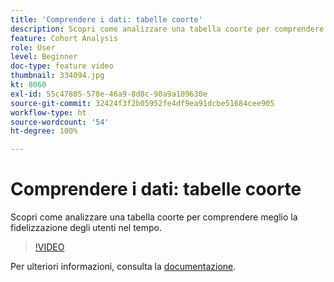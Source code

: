```yaml
---
title: 'Comprendere i dati: tabelle coorte'
description: Scopri come analizzare una tabella coorte per comprendere meglio la fidelizzazione degli utenti nel tempo.
feature: Cohort Analysis
role: User
level: Beginner
doc-type: feature video
thumbnail: 334094.jpg
kt: 8060
exl-id: 55c47805-578e-46a9-8d8c-90a9a109630e
source-git-commit: 32424f3f2b05952fe4df9ea91dcbe51684cee905
workflow-type: ht
source-wordcount: '54'
ht-degree: 100%

---
```


# Comprendere i dati: tabelle coorte

Scopri come analizzare una tabella coorte per comprendere meglio la fidelizzazione degli utenti nel tempo.

>[!VIDEO](https://video.tv.adobe.com/v/334094/?quality=12&learn=on)

Per ulteriori informazioni, consulta la [documentazione](https://experienceleague.adobe.com/docs/analytics/analyze/analysis-workspace/visualizations/cohort-table/cohort-analysis.html?lang=it).
